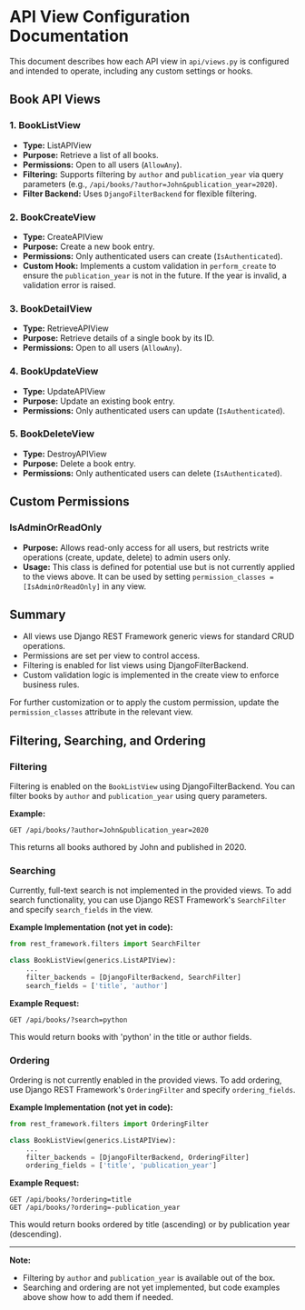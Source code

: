 # API View Configuration Documentation

This document describes how each API view in `api/views.py` is configured and intended to operate, including any custom settings or hooks.

## Book API Views

### 1. BookListView
- **Type:** ListAPIView
- **Purpose:** Retrieve a list of all books.
- **Permissions:** Open to all users (`AllowAny`).
- **Filtering:** Supports filtering by `author` and `publication_year` via query parameters (e.g., `/api/books/?author=John&publication_year=2020`).
- **Filter Backend:** Uses `DjangoFilterBackend` for flexible filtering.

### 2. BookCreateView
- **Type:** CreateAPIView
- **Purpose:** Create a new book entry.
- **Permissions:** Only authenticated users can create (`IsAuthenticated`).
- **Custom Hook:** Implements a custom validation in `perform_create` to ensure the `publication_year` is not in the future. If the year is invalid, a validation error is raised.

### 3. BookDetailView
- **Type:** RetrieveAPIView
- **Purpose:** Retrieve details of a single book by its ID.
- **Permissions:** Open to all users (`AllowAny`).

### 4. BookUpdateView
- **Type:** UpdateAPIView
- **Purpose:** Update an existing book entry.
- **Permissions:** Only authenticated users can update (`IsAuthenticated`).

### 5. BookDeleteView
- **Type:** DestroyAPIView
- **Purpose:** Delete a book entry.
- **Permissions:** Only authenticated users can delete (`IsAuthenticated`).

## Custom Permissions

### IsAdminOrReadOnly
- **Purpose:** Allows read-only access for all users, but restricts write operations (create, update, delete) to admin users only.
- **Usage:** This class is defined for potential use but is not currently applied to the views above. It can be used by setting `permission_classes = [IsAdminOrReadOnly]` in any view.

## Summary
- All views use Django REST Framework generic views for standard CRUD operations.
- Permissions are set per view to control access.
- Filtering is enabled for list views using DjangoFilterBackend.
- Custom validation logic is implemented in the create view to enforce business rules.

For further customization or to apply the custom permission, update the `permission_classes` attribute in the relevant view. 

## Filtering, Searching, and Ordering

### Filtering
Filtering is enabled on the `BookListView` using DjangoFilterBackend. You can filter books by `author` and `publication_year` using query parameters.

**Example:**
```
GET /api/books/?author=John&publication_year=2020
```
This returns all books authored by John and published in 2020.

### Searching
Currently, full-text search is not implemented in the provided views. To add search functionality, you can use Django REST Framework's `SearchFilter` and specify `search_fields` in the view.

**Example Implementation (not yet in code):**
```python
from rest_framework.filters import SearchFilter

class BookListView(generics.ListAPIView):
    ...
    filter_backends = [DjangoFilterBackend, SearchFilter]
    search_fields = ['title', 'author']
```
**Example Request:**
```
GET /api/books/?search=python
```
This would return books with 'python' in the title or author fields.

### Ordering
Ordering is not currently enabled in the provided views. To add ordering, use Django REST Framework's `OrderingFilter` and specify `ordering_fields`.

**Example Implementation (not yet in code):**
```python
from rest_framework.filters import OrderingFilter

class BookListView(generics.ListAPIView):
    ...
    filter_backends = [DjangoFilterBackend, OrderingFilter]
    ordering_fields = ['title', 'publication_year']
```
**Example Request:**
```
GET /api/books/?ordering=title
GET /api/books/?ordering=-publication_year
```
This would return books ordered by title (ascending) or by publication year (descending).

---

**Note:**
- Filtering by `author` and `publication_year` is available out of the box.
- Searching and ordering are not yet implemented, but code examples above show how to add them if needed. 